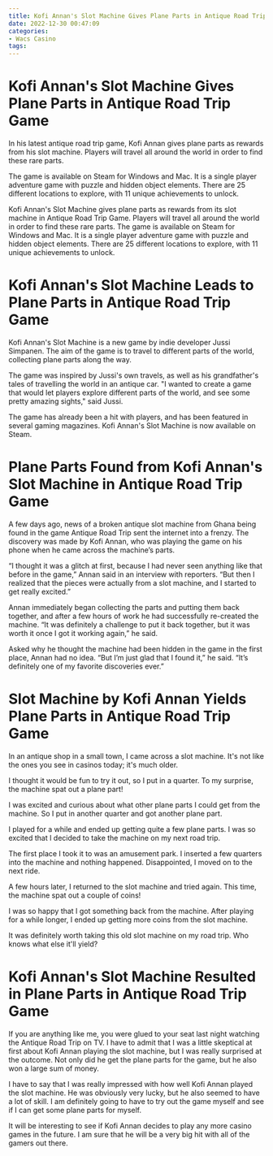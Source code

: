 ```yaml
---
title: Kofi Annan's Slot Machine Gives Plane Parts in Antique Road Trip Game 
date: 2022-12-30 00:47:09
categories:
- Wacs Casino
tags:
---
```



#  Kofi Annan's Slot Machine Gives Plane Parts in Antique Road Trip Game 

In his latest antique road trip game, Kofi Annan gives plane parts as rewards from his slot machine. Players will travel all around the world in order to find these rare parts.

The game is available on Steam for Windows and Mac. It is a single player adventure game with puzzle and hidden object elements. There are 25 different locations to explore, with 11 unique achievements to unlock.

Kofi Annan's Slot Machine gives plane parts as rewards from its slot machine in Antique Road Trip Game. Players will travel all around the world in order to find these rare parts. The game is available on Steam for Windows and Mac. It is a single player adventure game with puzzle and hidden object elements. There are 25 different locations to explore, with 11 unique achievements to unlock.

#  Kofi Annan's Slot Machine Leads to Plane Parts in Antique Road Trip Game 

Kofi Annan's Slot Machine is a new game by indie developer Jussi Simpanen. The aim of the game is to travel to different parts of the world, collecting plane parts along the way. 

The game was inspired by Jussi's own travels, as well as his grandfather's tales of travelling the world in an antique car. "I wanted to create a game that would let players explore different parts of the world, and see some pretty amazing sights," said Jussi. 

The game has already been a hit with players, and has been featured in several gaming magazines. Kofi Annan's Slot Machine is now available on Steam.

#  Plane Parts Found from Kofi Annan's Slot Machine in Antique Road Trip Game 

A few days ago, news of a broken antique slot machine from Ghana being found in the game Antique Road Trip sent the internet into a frenzy. The discovery was made by Kofi Annan, who was playing the game on his phone when he came across the machine’s parts. 

“I thought it was a glitch at first, because I had never seen anything like that before in the game,” Annan said in an interview with reporters. “But then I realized that the pieces were actually from a slot machine, and I started to get really excited.” 

Annan immediately began collecting the parts and putting them back together, and after a few hours of work he had successfully re-created the machine. “It was definitely a challenge to put it back together, but it was worth it once I got it working again,” he said. 

Asked why he thought the machine had been hidden in the game in the first place, Annan had no idea. “But I’m just glad that I found it,” he said. “It’s definitely one of my favorite discoveries ever.”

#  Slot Machine by Kofi Annan Yields Plane Parts in Antique Road Trip Game 

In an antique shop in a small town, I came across a slot machine. It's not like the ones you see in casinos today; it's much older.

I thought it would be fun to try it out, so I put in a quarter. To my surprise, the machine spat out a plane part!

I was excited and curious about what other plane parts I could get from the machine. So I put in another quarter and got another plane part.

I played for a while and ended up getting quite a few plane parts. I was so excited that I decided to take the machine on my next road trip.

The first place I took it to was an amusement park. I inserted a few quarters into the machine and nothing happened. Disappointed, I moved on to the next ride.

A few hours later, I returned to the slot machine and tried again. This time, the machine spat out a couple of coins!

I was so happy that I got something back from the machine. After playing for a while longer, I ended up getting more coins from the slot machine.

It was definitely worth taking this old slot machine on my road trip. Who knows what else it'll yield?

#  Kofi Annan's Slot Machine Resulted in Plane Parts in Antique Road Trip Game

If you are anything like me, you were glued to your seat last night watching the Antique Road Trip on TV. I have to admit that I was a little skeptical at first about Kofi Annan playing the slot machine, but I was really surprised at the outcome. Not only did he get the plane parts for the game, but he also won a large sum of money.

I have to say that I was really impressed with how well Kofi Annan played the slot machine. He was obviously very lucky, but he also seemed to have a lot of skill. I am definitely going to have to try out the game myself and see if I can get some plane parts for myself.

It will be interesting to see if Kofi Annan decides to play any more casino games in the future. I am sure that he will be a very big hit with all of the gamers out there.